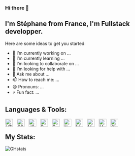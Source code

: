 ### Hi there 👋

## I'm Stéphane from France, I'm Fullstack developper.

Here are some ideas to get you started:

- 🔭 I’m currently working on ...
- 🌱 I’m currently learning ...
- 👯 I’m looking to collaborate on ...
- 🤔 I’m looking for help with ...
- 💬 Ask me about ...
- 📫 How to reach me: ...
- 😄 Pronouns: ...
- ⚡ Fun fact: ...

## Languages & Tools:
<img align="left" alt="HTML" width="25px" src="https://cdn.jsdelivr.net/gh/devicons/devicon/icons/html5/html5-original.svg" style="padding-right:10px" />
<img align="left" alt="CSS" width="25px" src="https://cdn.jsdelivr.net/gh/devicons/devicon/icons/css3/css3-original.svg" style="padding-right:10px" />
<img align="left" alt="JS" width="25px" src="https://cdn.jsdelivr.net/gh/devicons/devicon/icons/javascript/javascript-original.svg" style="padding-right:10px" />
<img align="left" alt="React JS" width="25px" src="https://cdn.jsdelivr.net/gh/devicons/devicon/icons/react/react-original-wordmark.svg" style="padding-right:10px" />
<img align="left" alt="TypeScript" width="25px" src="https://cdn.jsdelivr.net/gh/devicons/devicon/icons/typescript/typescript-original.svg" style="padding-right:10px" />
<img align="left" alt="Node JS" width="25px" src="https://cdn.jsdelivr.net/gh/devicons/devicon/icons/nodejs/nodejs-original.svg" style="padding-right:10px" />
<img align="left" alt="MySql" width="25px" src="https://cdn.jsdelivr.net/gh/devicons/devicon/icons/mysql/mysql-original.svg" style="padding-right:10px" />
<img align="left" alt="MongoDb" width="25px" src="https://cdn.jsdelivr.net/gh/devicons/devicon/icons/mongodb/mongodb-original.svg" style="padding-right:10px" />
<img align="left" alt="MySql" width="25px" src="https://cdn.jsdelivr.net/gh/devicons/devicon/icons/mysql/mysql-original.svg" style="padding-right:10px" />
<img align="left" alt="Git" width="25px" src="https://cdn.jsdelivr.net/gh/devicons/devicon/icons/git/git-original.svg" style="padding-right:10px" />
<br />

## My Stats:
![GHstats](https://github-readme-stats.vercel.app/api?username=faranix&show_icons=true)
